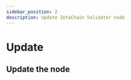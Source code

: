 ```yaml
---
sidebar_position: 2
description: Update ZetaChain Validator node
---
```


# Update

## Update the node
